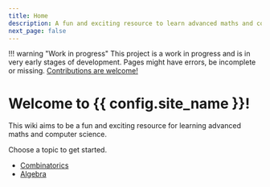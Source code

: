 ```yaml
---
title: Home
description: A fun and exciting resource to learn advanced maths and computer science!
next_page: false
---
```

<style>
.md-content__button {
    display: none;
}
.md-grid {
    margin-top: 0;
}
</style>

!!! warning "Work in progress"
    This project is a work in progress and is in very early stages of development. 
    Pages might have errors, be incomplete or missing. 
    [Contributions are welcome!](about/how-to-contribute/)

# Welcome to {{ config.site_name }}!

This wiki aims to be a fun and exciting resource for learning advanced maths and computer science. 

Choose a topic to get started.


- [Combinatorics](combinatorics/) 
- [Algebra](algebra/)
